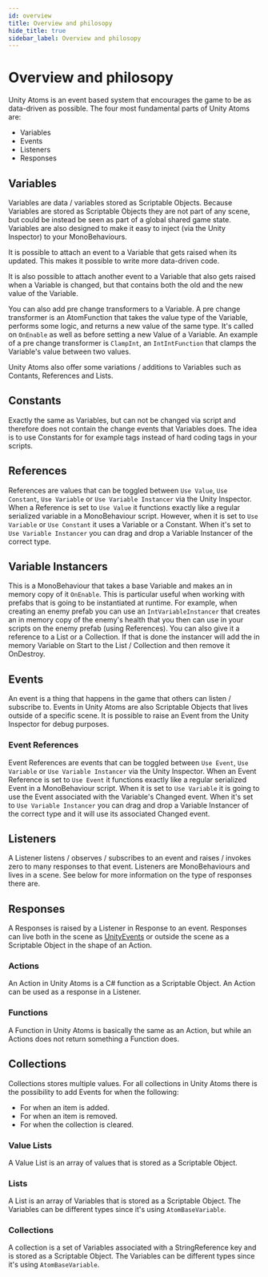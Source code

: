 ```yaml
---
id: overview
title: Overview and philosopy
hide_title: true
sidebar_label: Overview and philosopy
---
```


# Overview and philosopy

Unity Atoms is an event based system that encourages the game to be as data-driven as possible. The four most fundamental parts of Unity Atoms are:

-   Variables
-   Events
-   Listeners
-   Responses

## Variables

Variables are data / variables stored as Scriptable Objects. Because Variables are stored as Scriptable Objects they are not part of any scene, but could be instead be seen as part of a global shared game state. Variables are also designed to make it easy to inject (via the Unity Inspector) to your MonoBehaviours.

It is possible to attach an event to a Variable that gets raised when its updated. This makes it possible to write more data-driven code.

It is also possible to attach another event to a Variable that also gets raised when a Variable is changed, but that contains both the old and the new value of the Variable.

You can also add pre change transformers to a Variable. A pre change transformer is an AtomFunction that takes the value type of the Variable, performs some logic, and returns a new value of the same type. It's called on `OnEnable` as well as before setting a new Value of a Variable. An example of a pre change transformer is `ClampInt`, an `IntIntFunction` that clamps the Variable's value between two values.

Unity Atoms also offer some variations / additions to Variables such as Contants, References and Lists.

## Constants

Exactly the same as Variables, but can not be changed via script and therefore does not contain the change events that Variables does. The idea is to use Constants for for example tags instead of hard coding tags in your scripts.

## References

References are values that can be toggled between `Use Value`, `Use Constant`, `Use Variable` or `Use Variable Instancer` via the Unity Inspector. When a Reference is set to `Use Value` it functions exactly like a regular serialized variable in a MonoBehaviour script. However, when it is set to `Use Variable` or `Use Constant` it uses a Variable or a Constant. When it's set to `Use Variable Instancer` you can drag and drop a Variable Instancer of the correct type.

## Variable Instancers

This is a MonoBehaviour that takes a base Variable and makes an in memory copy of it `OnEnable`. This is particular useful when working with prefabs that is going to be instantiated at runtime. For example, when creating an enemy prefab you can use an `IntVariableInstancer` that creates an in memory copy of the enemy's health that you then can use in your scripts on the enemy prefab (using References). You can also give it a reference to a List or a Collection. If that is done the instancer will add the in memory Variable on Start to the List / Collection and then remove it OnDestroy.

## Events

An event is a thing that happens in the game that others can listen / subscribe to. Events in Unity Atoms are also Scriptable Objects that lives outside of a specific scene. It is possible to raise an Event from the Unity Inspector for debug purposes.

### Event References

Event References are events that can be toggled between `Use Event`, `Use Variable` or `Use Variable Instancer` via the Unity Inspector. When an Event Reference is set to `Use Event` it functions exactly like a regular serialized Event in a MonoBehaviour script. When it is set to `Use Variable` it is going to use the Event associated with the Variable's Changed event. When it's set to `Use Variable Instancer` you can drag and drop a Variable Instancer of the correct type and it will use its associated Changed event.

## Listeners

A Listener listens / observes / subscribes to an event and raises / invokes zero to many responses to that event. Listeners are MonoBehaviours and lives in a scene. See below for more information on the type of responses there are.

## Responses

A Responses is raised by a Listener in Response to an event. Responses can live both in the scene as [UnityEvents](https://docs.unity3d.com/ScriptReference/Events.UnityEvent.html) or outside the scene as a Scriptable Object in the shape of an Action.

### Actions

An Action in Unity Atoms is a C# function as a Scriptable Object. An Action can be used as a response in a Listener.

### Functions

A Function in Unity Atoms is basically the same as an Action, but while an Actions does not return something a Function does.

## Collections

Collections stores multiple values. For all collections in Unity Atoms there is the possibility to add Events for when the following:

-   For when an item is added.
-   For when an item is removed.
-   For when the collection is cleared.

### Value Lists

A Value List is an array of values that is stored as a Scriptable Object.

### Lists

A List is an array of Variables that is stored as a Scriptable Object. The Variables can be different types since it's using `AtomBaseVariable`.

### Collections

A collection is a set of Variables associated with a StringReference key and is stored as a Scriptable Object. The Variables can be different types since it's using `AtomBaseVariable`.
